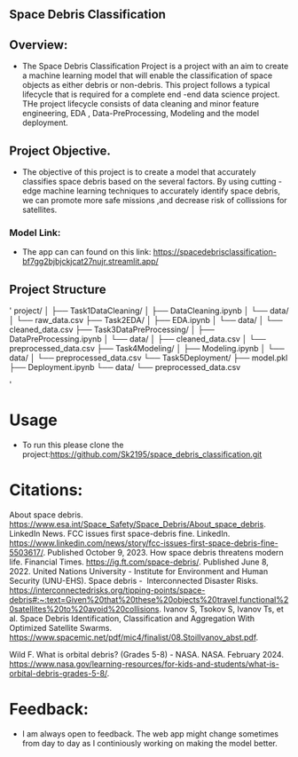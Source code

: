 ## Space Debris Classification 


## Overview:
- The Space Debris Classification Project is a project with an aim to create a machine learning model that will enable the classification of space objects as either debris or non-debris. This project follows a typical lifecycle that is required for a complete end -end data science project. THe project lifecycle consists of data cleaning and minor feature engineering, EDA , Data-PreProcessing, Modeling and the model deployment.
## Project Objective.
- The objective of this project is to create a model that accurately classifies space debris based on the several factors. By using cutting -edge machine learning techniques to accurately identify space debris, we can promote more safe missions ,and decrease risk of collissions for satellites.
  
### Model Link:
- The app can can found on this link: https://spacedebrisclassification-bf7gg2bjbjckjcat27nujr.streamlit.app/


## Project Structure
' 
project/
│
├── Task1DataCleaning/
│   ├── DataCleaning.ipynb
│   └── data/
│       └── raw_data.csv
├── Task2EDA/
│   ├── EDA.ipynb
│   └── data/
│       └── cleaned_data.csv
├── Task3DataPreProcessing/
│   ├── DataPreProcessing.ipynb
│   └── data/
│       ├── cleaned_data.csv
│       └── preprocessed_data.csv
├── Task4Modeling/
│   ├── Modeling.ipynb
│   └── data/
│       └── preprocessed_data.csv
└── Task5Deployment/
    ├── model.pkl
    ├── Deployment.ipynb
    └── data/
        └── preprocessed_data.csv

' 

# Usage 
- To run this please clone the project:https://github.com/Sk2195/space_debris_classification.git




# Citations:
About space debris. https://www.esa.int/Space_Safety/Space_Debris/About_space_debris.
LinkedIn News. FCC issues first space-debris fine. LinkedIn. https://www.linkedin.com/news/story/fcc-issues-first-space-debris-fine-5503617/. Published October 9, 2023.
How space debris threatens modern life. Financial Times. https://ig.ft.com/space-debris/. Published June 8, 2022.
United Nations University - Institute for Environment and Human Security (UNU-EHS). Space debris -  Interconnected Disaster Risks. https://interconnectedrisks.org/tipping-points/space-debris#:~:text=Given%20that%20these%20objects%20travel,functional%20satellites%20to%20avoid%20collisions.
Ivanov S, Tsokov S, Ivanov Ts, et al. Space Debris Identification, Classification and Aggregation With Optimized Satellite Swarms. https://www.spacemic.net/pdf/mic4/finalist/08.StoilIvanov_abst.pdf.

Wild F. What is orbital debris? (Grades 5-8) - NASA. NASA. February 2024. https://www.nasa.gov/learning-resources/for-kids-and-students/what-is-orbital-debris-grades-5-8/.

# Feedback:
- I am always open to feedback. The web app might change sometimes from day to day as I continiously working on making the model better.


